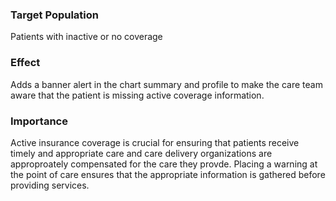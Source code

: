 ### Target Population
Patients with inactive or no coverage

### Effect
Adds a banner alert in the chart summary and profile to make the care team aware that the patient is missing active coverage information. 

### Importance
Active insurance coverage is crucial for ensuring that patients receive timely and appropriate care and care delivery organizations are approproately compensated for the care they provde. Placing a warning at the point of care ensures that the appropriate information is gathered before providing services. 


